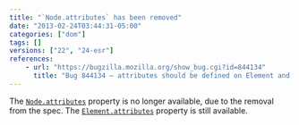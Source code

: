 ```yaml
---
title: "`Node.attributes` has been removed"
date: "2013-02-24T03:44:31-05:00"
categories: ["dom"]
tags: []
versions: ["22", "24-esr"]
references:
    - url: "https://bugzilla.mozilla.org/show_bug.cgi?id=844134"
      title: "Bug 844134 – attributes should be defined on Element and not Node"
---
```

The [`Node.attributes`](https://developer.mozilla.org/docs/Web/API/Node.attributes) property is no longer available, due to the removal from the spec. The [`Element.attributes`](https://developer.mozilla.org/docs/Web/API/Element.attributes) property is still available.
